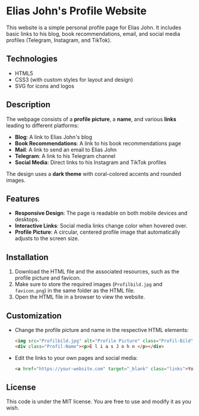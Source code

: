 # Elias John's Profile Website

This website is a simple personal profile page for Elias John. It includes basic links to his blog, book recommendations, email, and social media profiles (Telegram, Instagram, and TikTok).

## Technologies

- HTML5
- CSS3 (with custom styles for layout and design)
- SVG for icons and logos

## Description

The webpage consists of a **profile picture**, a **name**, and various **links** leading to different platforms:

- **Blog**: A link to Elias John's blog
- **Book Recommendations**: A link to his book recommendations page
- **Mail**: A link to send an email to Elias John
- **Telegram**: A link to his Telegram channel
- **Social Media**: Direct links to his Instagram and TikTok profiles

The design uses a **dark theme** with coral-colored accents and rounded images.

## Features

- **Responsive Design**: The page is readable on both mobile devices and desktops.
- **Interactive Links**: Social media links change color when hovered over.
- **Profile Picture**: A circular, centered profile image that automatically adjusts to the screen size.

## Installation

1. Download the HTML file and the associated resources, such as the profile picture and favicon.
2. Make sure to store the required images (`Profilbild.jpg` and `favicon.png`) in the same folder as the HTML file.
3. Open the HTML file in a browser to view the website.

## Customization

- Change the profile picture and name in the respective HTML elements:
    ```html
    <img src="Profilbild.jpg" alt="Profile Picture" class="Profil-Bild">
    <div class="Profil-Name"><p>E l i a s J o h n </p></div>
    ```
- Edit the links to your own pages and social media:
    ```html
    <a href="https://your-website.com" target="_blank" class="links">Your Link</a>
    ```

## License

This code is under the MIT license. You are free to use and modify it as you wish.
